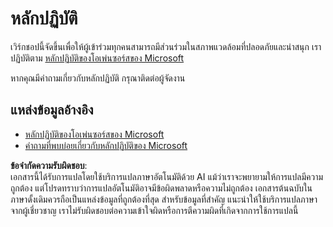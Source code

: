 # หลักปฏิบัติ

เวิร์กชอปนี้จัดขึ้นเพื่อให้ผู้เข้าร่วมทุกคนสามารถมีส่วนร่วมในสภาพแวดล้อมที่ปลอดภัยและน่าสนุก เราปฏิบัติตาม [หลักปฏิบัติของโอเพ่นซอร์สของ Microsoft](https://opensource.microsoft.com/codeofconduct/)

หากคุณมีคำถามเกี่ยวกับหลักปฏิบัติ กรุณาติดต่อผู้จัดงาน

## แหล่งข้อมูลอ้างอิง

- [หลักปฏิบัติของโอเพ่นซอร์สของ Microsoft](https://opensource.microsoft.com/codeofconduct/)
- [คำถามที่พบบ่อยเกี่ยวกับหลักปฏิบัติของ Microsoft](https://opensource.microsoft.com/codeofconduct/faq/)

**ข้อจำกัดความรับผิดชอบ**:  
เอกสารนี้ได้รับการแปลโดยใช้บริการแปลภาษาอัตโนมัติด้วย AI แม้ว่าเราจะพยายามให้การแปลมีความถูกต้อง แต่โปรดทราบว่าการแปลอัตโนมัติอาจมีข้อผิดพลาดหรือความไม่ถูกต้อง เอกสารต้นฉบับในภาษาดั้งเดิมควรถือเป็นแหล่งข้อมูลที่ถูกต้องที่สุด สำหรับข้อมูลที่สำคัญ แนะนำให้ใช้บริการแปลภาษาจากผู้เชี่ยวชาญ เราไม่รับผิดชอบต่อความเข้าใจผิดหรือการตีความผิดที่เกิดจากการใช้การแปลนี้